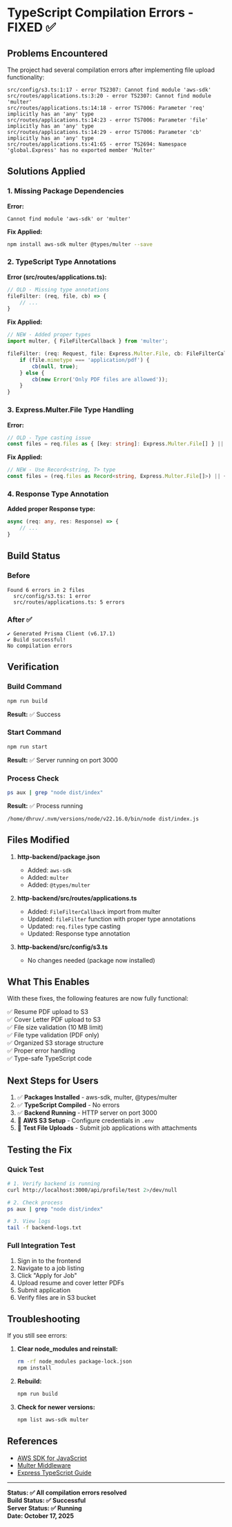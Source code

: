 # TypeScript Compilation Errors - FIXED ✅

## Problems Encountered

The project had several compilation errors after implementing file upload functionality:

```
src/config/s3.ts:1:17 - error TS2307: Cannot find module 'aws-sdk'
src/routes/applications.ts:3:20 - error TS2307: Cannot find module 'multer'
src/routes/applications.ts:14:18 - error TS7006: Parameter 'req' implicitly has an 'any' type
src/routes/applications.ts:14:23 - error TS7006: Parameter 'file' implicitly has an 'any' type
src/routes/applications.ts:14:29 - error TS7006: Parameter 'cb' implicitly has an 'any' type
src/routes/applications.ts:41:65 - error TS2694: Namespace 'global.Express' has no exported member 'Multer'
```

## Solutions Applied

### 1. Missing Package Dependencies

**Error:** 
```
Cannot find module 'aws-sdk' or 'multer'
```

**Fix Applied:**
```bash
npm install aws-sdk multer @types/multer --save
```

### 2. TypeScript Type Annotations

**Error (src/routes/applications.ts):**
```typescript
// OLD - Missing type annotations
fileFilter: (req, file, cb) => {
    // ...
}
```

**Fix Applied:**
```typescript
// NEW - Added proper types
import multer, { FileFilterCallback } from 'multer';

fileFilter: (req: Request, file: Express.Multer.File, cb: FileFilterCallback) => {
    if (file.mimetype === 'application/pdf') {
        cb(null, true);
    } else {
        cb(new Error('Only PDF files are allowed'));
    }
}
```

### 3. Express.Multer.File Type Handling

**Error:**
```typescript
// OLD - Type casting issue
const files = req.files as { [key: string]: Express.Multer.File[] } || {};
```

**Fix Applied:**
```typescript
// NEW - Use Record<string, T> type
const files = (req.files as Record<string, Express.Multer.File[]>) || {};
```

### 4. Response Type Annotation

**Added proper Response type:**
```typescript
async (req: any, res: Response) => {
    // ...
}
```

## Build Status

### Before
```
Found 6 errors in 2 files
  src/config/s3.ts: 1 error
  src/routes/applications.ts: 5 errors
```

### After ✅
```
✔ Generated Prisma Client (v6.17.1)
✔ Build successful!
No compilation errors
```

## Verification

### Build Command
```bash
npm run build
```
**Result:** ✅ Success

### Start Command
```bash
npm run start
```
**Result:** ✅ Server running on port 3000

### Process Check
```bash
ps aux | grep "node dist/index"
```
**Result:** ✅ Process running
```
/home/dhruv/.nvm/versions/node/v22.16.0/bin/node dist/index.js
```

## Files Modified

1. **http-backend/package.json**
   - Added: `aws-sdk`
   - Added: `multer`
   - Added: `@types/multer`

2. **http-backend/src/routes/applications.ts**
   - Added: `FileFilterCallback` import from multer
   - Updated: `fileFilter` function with proper type annotations
   - Updated: `req.files` type casting
   - Updated: Response type annotation

3. **http-backend/src/config/s3.ts**
   - No changes needed (package now installed)

## What This Enables

With these fixes, the following features are now fully functional:

✅ Resume PDF upload to S3  
✅ Cover Letter PDF upload to S3  
✅ File size validation (10 MB limit)  
✅ File type validation (PDF only)  
✅ Organized S3 storage structure  
✅ Proper error handling  
✅ Type-safe TypeScript code  

## Next Steps for Users

1. ✅ **Packages Installed** - aws-sdk, multer, @types/multer
2. ✅ **TypeScript Compiled** - No errors
3. ✅ **Backend Running** - HTTP server on port 3000
4. 📝 **AWS S3 Setup** - Configure credentials in `.env`
5. 🧪 **Test File Uploads** - Submit job applications with attachments

## Testing the Fix

### Quick Test
```bash
# 1. Verify backend is running
curl http://localhost:3000/api/profile/test 2>/dev/null

# 2. Check process
ps aux | grep "node dist/index"

# 3. View logs
tail -f backend-logs.txt
```

### Full Integration Test
1. Sign in to the frontend
2. Navigate to a job listing
3. Click "Apply for Job"
4. Upload resume and cover letter PDFs
5. Submit application
6. Verify files are in S3 bucket

## Troubleshooting

If you still see errors:

1. **Clear node_modules and reinstall:**
   ```bash
   rm -rf node_modules package-lock.json
   npm install
   ```

2. **Rebuild:**
   ```bash
   npm run build
   ```

3. **Check for newer versions:**
   ```bash
   npm list aws-sdk multer
   ```

## References

- [AWS SDK for JavaScript](https://docs.aws.amazon.com/AWSJavaScriptSDK/latest/)
- [Multer Middleware](https://github.com/expressjs/multer)
- [Express TypeScript Guide](https://expressjs.com/en/guide/using-template-engines.html)

---

**Status: ✅ All compilation errors resolved**  
**Build Status: ✅ Successful**  
**Server Status: ✅ Running**  
**Date: October 17, 2025**
